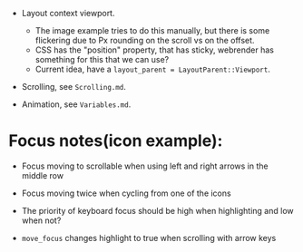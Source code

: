 * Layout context viewport.
    - The image example tries to do this manually, but there is some flickering due to Px rounding on the scroll vs on the offset.
    - CSS has the "position" property, that has sticky, webrender has something for this that we can use?
    - Current idea, have a `layout_parent = LayoutParent::Viewport`.

* Scrolling, see `Scrolling.md`.
* Animation, see `Variables.md`.


# Focus notes(icon example):
* Focus moving to scrollable when using left and right arrows in the middle row
* Focus moving twice when cycling from one of the icons

* The priority of keyboard focus should be high when highlighting and low when not?

* `move_focus` changes highlight to true when scrolling with arrow keys
